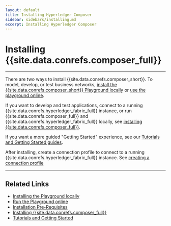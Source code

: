 ```yaml
---
layout: default
title: Installing Hyperledger Composer
sidebar: sidebars/installing.md
excerpt: Installing Hyperledger Composer
---
```


# Installing {{site.data.conrefs.composer_full}}

---

There are two ways to install {{site.data.conrefs.composer_short}}. To model, develop, or test business networks, [install the {{site.data.conrefs.composer_short}} Playground locally](../tutorials/getting-started-playground.html) or [use the playground online](https://composer-playground.mybluemix.net).

If you want to develop and test applications, connect to a running {{site.data.conrefs.hyperledger_fabric_full}} instance, or run {{site.data.conrefs.composer_full}} and {{site.data.conrefs.hyperledger_fabric_full}} locally, see [installing {{site.data.conrefs.composer_full}}](../installing/quickstart.html).

If you want a more guided "Getting Started" experience, see our [Tutorials and Getting Started guides](../tutorials/tutorialindex.html).

After installing, create a connection profile to connect to a running {{site.data.conrefs.hyperledger_fabric_full}} instance. See [creating a connection profile](../installing/createconnectionprofile.html)

---

## Related Links
* [Installing the Playground locally](../tutorials/getting-started-playground.html)
* [Run the Playground online](../tutorials/)
* [Installation Pre-Requisites](../installing/prerequisites.html)
* [Installing {{site.data.conrefs.composer_full}}](../installing/quickstart.html)
* [Tutorials and Getting Started](../tutorials/tutorialindex.html)
